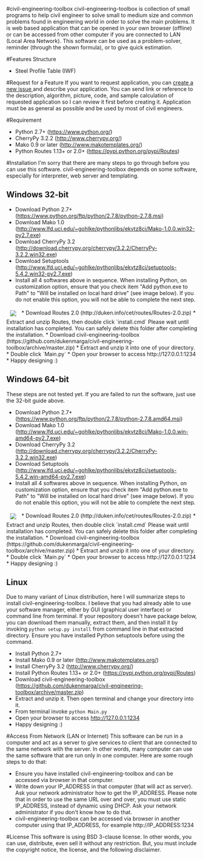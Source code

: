 #civil-engineering-toolbox
civil-engineering-toolbox is collection of small programs to help 
civil engineer to solve small to medium size and common problems found in 
engineering world in order to solve the main problems.
It is web based application that can be opened in your own browser (offline)
or can be accessed from other computer if you are connected to LAN (Local Area
Network).
This software can be used as a problem-solver, reminder (through the shown
formula), or to give quick estimation.


#Features
Structure
 * Steel Profile Table (IWF)

#Request for a Feature
If you want to request application, you can 
<a href="https://github.com/dukenmarga/civil-engineering-toolbox/issues/new?title=Application%20Request:%20_application_name_" target="_blank">
create a new issue </a> and describe your application.
You can send link or reference to the description, algorithm, picture, code, and 
sample calculation of requested application so I can 
review it first before creating it.
Application must be as general as possible and be used by most of civil
engineers.

#Requirement
* Python 2.7+ (https://www.python.org/)
* CherryPy 3.2.2 (http://www.cherrypy.org/)
* Mako 0.9 or later (http://www.makotemplates.org/)
* Python Routes 1.13+ or 2.0+ (https://pypi.python.org/pypi/Routes)

#Installation
I'm sorry that there are many steps to go through before you can use this
software. civil-engineering-toolbox depends on some software, especially
for interpreter, web server and templating.
## Windows 32-bit
* Download Python 2.7+ (https://www.python.org/ftp/python/2.7.8/python-2.7.8.msi)
* Download Mako 1.0 (http://www.lfd.uci.edu/~gohlke/pythonlibs/ekvtz8ci/Mako-1.0.0.win32-py2.7.exe)
* Download CherryPy 3.2 (http://download.cherrypy.org/cherrypy/3.2.2/CherryPy-3.2.2.win32.exe)
* Download Setuptools (http://www.lfd.uci.edu/~gohlke/pythonlibs/ekvtz8ci/setuptools-5.4.2.win32-py2.7.exe)
* Install all 4 softwares above in sequence. When installing Python, on
customization option, ensure that you check item "Add python.exe to Path" to
"Will be installed on local hard drive" (see image below). If you do not enable this option, you
will not be able to complete the next step. 
<img src="http://duken.info/cet/img/customize_python.png" align="center" hspace="10" vspace="6">
* Download Routes 2.0 (http://duken.info/cet/routes/Routes-2.0.zip)
* Extract and unzip Routes, then double click `install.cmd`
  Please wait until installation has completed. You can safely delete this folder
  after completing the installation.
* Download civil-engineering-toolbox (https://github.com/dukenmarga/civil-engineering-toolbox/archive/master.zip)
* Extract and unzip it into one of your directory.
* Double click `Main.py`
* Open your browser to access http://127.0.0.1:1234
* Happy designing :)

## Windows 64-bit
These steps are not tested yet. If you are failed to run the software, just use
the 32-bit guide above.
* Download Python 2.7+ (https://www.python.org/ftp/python/2.7.8/python-2.7.8.amd64.msi)
* Download Mako 1.0 (http://www.lfd.uci.edu/~gohlke/pythonlibs/ekvtz8ci/Mako-1.0.0.win-amd64-py2.7.exe)
* Download CherryPy 3.2 (http://download.cherrypy.org/cherrypy/3.2.2/CherryPy-3.2.2.win32.exe)
* Download Setuptools (http://www.lfd.uci.edu/~gohlke/pythonlibs/ekvtz8ci/setuptools-5.4.2.win-amd64-py2.7.exe)
* Install all 4 softwares above in sequence. When installing Python, on
customization option, ensure that you check item "Add python.exe to Path" to
"Will be installed on local hard drive" (see image below). If you do not enable this option, you
will not be able to complete the next step. 
<img src="http://duken.info/cet/img/customize_python.png" align="center" hspace="10" vspace="6">
* Download Routes 2.0 (http://duken.info/cet/routes/Routes-2.0.zip)
* Extract and unzip Routes, then double click `install.cmd`
  Please wait until installation has completed. You can safely delete this folder
  after completing the installation.
* Download civil-engineering-toolbox (https://github.com/dukenmarga/civil-engineering-toolbox/archive/master.zip)
* Extract and unzip it into one of your directory.
* Double click `Main.py`
* Open your browser to access http://127.0.0.1:1234
* Happy designing :)

## Linux
Due to many variant of Linux distribution, here I will summarize steps to install
civil-engineering-toolbox. I believe that you had already able to use your
software manager, either by GUI (graphical user interface) or command line from
terminal. If your repository doesn't have package below, you can download them
manually, extract them, and then install it by invoking `python setup.py install`
from command line in that extracted directory.
Ensure you have installed Python setuptools before using the command.
* Install Python 2.7+
* Install Mako 0.9 or later (http://www.makotemplates.org/)
* Install CherryPy 3.2 (http://www.cherrypy.org/)
* Install Python Routes 1.13+ or 2.0+ (https://pypi.python.org/pypi/Routes)
* Download civil-engineering-toolbox (https://github.com/dukenmarga/civil-engineering-toolbox/archive/master.zip)
* Extract and unzip it. Then open terminal and change your directory into it.
* From terminal invoke `python Main.py`
* Open your browser to access http://127.0.0.1:1234
* Happy designing :)

#Access From Network (LAN or Internet)
This software can be run in a computer and act as a server to give services
to client that are connected to the same network with the server.
In other words, many computer can use the same software that are run only in
one computer.
Here are some rough steps to do that:
* Ensure you have installed civil-engineering-toolbox and can be accessed 
via browser in that computer.
* Write down your IP_ADDRESS in that computer (that will act as server). Ask
your network administrator how to get the IP_ADDRESS. Please note that in order
to use the same URL over and over, you must use static IP_ADDRESS, instead of
dynamic using DHCP. Ask your network administrator if you don't know how to do
that.
* civil-engineering-toolbox can be accessed via browser in another computer 
using that IP_ADDRESS, for example http://IP_ADDRESS:1234

#License
This software is using BSD 3-clause license. In other words, you
can use, distribute, even sell it without any restriction. But, you
must include the copyright notice, the license, and the following
disclaimer.